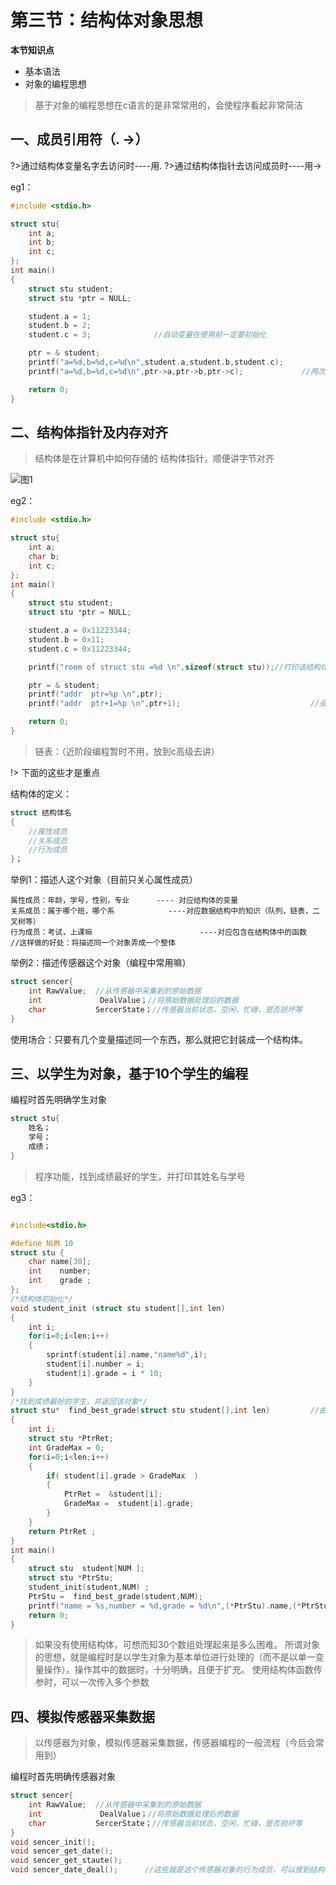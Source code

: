 # 第三节：结构体对象思想

**本节知识点**
 
- 基本语法
- 对象的编程思想

> 基于对象的编程思想在c语言的是非常常用的，会使程序看起非常简洁

## 一、成员引用符（.  ->）

?>通过结构体变量名字去访问时----用.
?>通过结构体指针去访问成员时----用->

eg1：

```C
#include <stdio.h>

struct stu{
	int a;
	int b;
	int c;
};
int main()
{
	struct stu student;
	struct stu *ptr = NULL;

	student.a = 1;
	student.b = 2;
	student.c = 3;              //自动变量在使用前一定要初始化

	ptr = & student;
	printf("a=%d,b=%d,c=%d\n",student.a,student.b,student.c);
	printf("a=%d,b=%d,c=%d\n",ptr->a,ptr->b,ptr->c);             //两次打印的结构肯定是一样的

	return 0;
}
```

## 二、结构体指针及内存对齐


> 结构体是在计算机中如何存储的
> 结构体指针，顺便讲字节对齐

![图1](http://upload-images.jianshu.io/upload_images/6757403-1da58fa03b39171d.png?imageMogr2/auto-orient/strip%7CimageView2/2/w/1240)

eg2：

```C
#include <stdio.h>

struct stu{
	int a;
	char b;
	int c;
};
int main()
{
	struct stu student;
	struct stu *ptr = NULL;

	student.a = 0x11223344;
	student.b = 0x11;
	student.c = 0x11223344;           

	printf("room of struct stu =%d \n",sizeof(struct stu));//打印该结构体暂多少个字节，会发现是12个，而不是9个（字节对其的问题）

	ptr = & student;                                                             
	printf("addr  ptr=%p \n",ptr);
	printf("addr  ptr+1=%p \n",ptr+1);                             //会发现两次地址差为12，指针一次偏移了12个字节

	return 0;
}
```

> 链表：（近阶段编程暂时不用，放到c高级去讲）

!> 下面的这些才是重点

结构体的定义：

```C
struct 结构体名
{
	//属性成员
	//关系成员
	//行为成员
}；
```

举例1：描述人这个对象（目前只关心属性成员）

	属性成员：年龄，学号，性别，专业      ---- 对应结构体的变量
	关系成员：属于哪个班，哪个系	          ----对应数据结构中的知识（队列，链表，二叉树等）
	行为成员：考试，上课嘛                        ----对应包含在结构体中的函数
	//这样做的好处：将描述同一个对象弄成一个整体

举例2：描述传感器这个对象（编程中常用嘛）

```C
struct sencer{
	int	RawValue;  //从传感器中采集到的原始数据
	int             DealValue；//将原始数据处理后的数据
	char           SercerState；//传感器当前状态，空闲，忙碌，是否损坏等
}
```

使用场合：只要有几个变量描述同一个东西，那么就把它封装成一个结构体。

## 三、以学生为对象，基于10个学生的编程

编程时首先明确学生对象

```C
struct stu{
	姓名；    
	学号；
	成绩；    
}
```

> 程序功能，找到成绩最好的学生，并打印其姓名与学号


eg3：
```C

#include<stdio.h>

#define NUM 10
struct stu {
	char name[30];
	int    number;
	int    grade ;
};
/*结构体初始化*/
void student_init (struct stu student[],int len) 
{
	int i;
	for(i=0;i<len;i++)
	{
		sprintf(student[i].name,"name%d",i);
		student[i].number = i;
		student[i].grade = i * 10;
	}
}
/*找到成绩最好的学生，并返回该对象*/
struct stu*  find_best_grade(struct stu student[],int len)         //由于使用的是结构体数组，所有要传入数组长度
{
	int i;
	struct stu *PtrRet;
	int GradeMax = 0;
	for(i=0;i<len;i++)
	{
		if( student[i].grade > GradeMax  )
		{
			PtrRet =  &student[i];
			GradeMax =  student[i].grade;
		}			
	}
	return PtrRet ;
}
int main()
{
	struct stu  student[NUM ];
	struct stu *PtrStu;
	student_init(student,NUM) ;
	PtrStu =  find_best_grade(student,NUM);
	printf("name = %s,number = %d,grade = %d\n",(*PtrStu).name,(*PtrStu).number,(*PtrStu).grade);   //将成绩最好的学生信息打印出来
	return 0;
}
```

> 如果没有使用结构体，可想而知30个数组处理起来是多么困难。
> 所谓对象的思想，就是编程时是以学生对象为基本单位进行处理的（而不是以单一变量操作）。操作其中的数据时，十分明确，且便于扩充。
> 使用结构体函数传参时，可以一次传入多个参数



## 四、模拟传感器采集数据

> 以传感器为对象，模拟传感器采集数据，传感器编程的一般流程（今后会常用到）

编程时首先明确传感器对象

```C
struct sencer{
	int	RawValue;  //从传感器中采集到的原始数据
	int             DealValue；//将原始数据处理后的数据
	char           SercerState；//传感器当前状态，空闲，忙碌，是否损坏等
}
void sencer_init();
void sencer_get_date();
void sencer_get_staute();
void sencer_date_deal();      //这些就是这个传感器对象的行为成员，可以放到结构体里面去
```

